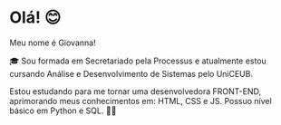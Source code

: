 # Olá! 😊
Meu nome é Giovanna!

🎓 Sou formada em Secretariado pela Processus e atualmente estou cursando Análise e Desenvolvimento de Sistemas pelo UniCEUB.

Estou estudando para me tornar uma desenvolvedora FRONT-END, aprimorando meus conhecimentos em: HTML, CSS e JS. Possuo nível básico em Python e SQL. 👩‍💻

